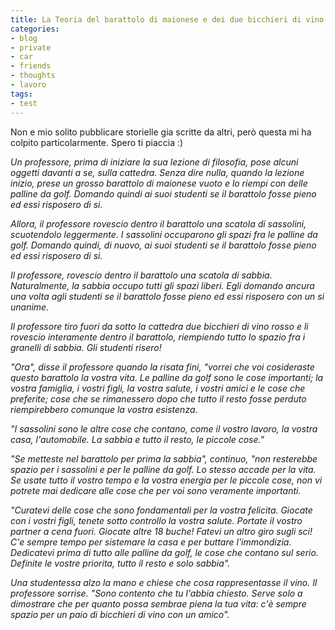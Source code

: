 ```yaml
---
title: La Teoria del barattolo di maionese e dei due bicchieri di vino
categories:
- blog
- private
- car
- friends
- thoughts
- lavoro
tags:
- test
---
```

Non e mio solito pubblicare storielle gia scritte da altri, però questa mi ha
colpito particolarmente. Spero ti piaccia :)

_Un professore, prima di iniziare la sua lezione di filosofia, pose alcuni
oggetti davanti a se, sulla cattedra. Senza dire nulla, quando la lezione
inizio, prese un grosso barattolo di maionese vuoto e lo riempi con delle
palline da golf. Domando quindi ai suoi studenti se il barattolo fosse pieno
ed essi risposero di si._

_Allora, il professore rovescio dentro il barattolo una scatola di sassolini,
scuotendolo leggermente. I sassolini occuparono gli spazi fra le palline da
golf. Domando quindi, di nuovo, ai suoi studenti se il barattolo fosse pieno
ed essi risposero di si._

_Il professore, rovescio dentro il barattolo una scatola di sabbia.
Naturalmente, la sabbia occupo tutti gli spazi liberi. Egli domando ancura una
volta agli studenti se il barattolo fosse pieno ed essi risposero con un si
unanime._

_Il professore tiro fuori da sotto la cattedra due bicchieri di vino rosso e
li rovescio interamente dentro il barattolo, riempiendo tutto lo spazio fra i
granelli di sabbia. Gli studenti risero!_

_"Ora", disse il professore quando la risata fini, "vorrei che voi cosideraste
questo barattolo la vostra vita. Le palline da golf sono le cose importanti;
la vostra famiglia, i vostri figli, la vostra salute, i vostri amici e le cose
che preferite; cose che se rimanessero dopo che tutto il resto fosse perduto
riempirebbero comunque la vostra esistenza._

_"I sassolini sono le altre cose che contano, come il vostro lavoro, la vostra
casa, l'automobile. La sabbia e tutto il resto, le piccole cose."_

_"Se metteste nel barattolo per prima la sabbia", continuo, "non resterebbe
spazio per i sassolini e per le palline da golf. Lo stesso accade per la vita.
Se usate tutto il vostro tempo e la vostra energia per le piccole cose, non vi
potrete mai dedicare alle cose che per voi sono veramente importanti._

_"Curatevi delle cose che sono fondamentali per la vostra felicita. Giocate
con i vostri figli, tenete sotto controllo la vostra salute. Portate il vostro
partner a cena fuori. Giocate altre 18 buche! Fatevi un altro giro sugli sci!
C'e sempre tempo per sistemare la casa e per buttare l'immondizia. Dedicatevi
prima di tutto alle palline da golf, le cose che contano sul serio. Definite
le vostre priorita, tutto il resto e solo sabbia"._

_Una studentessa alzo la mano e chiese che cosa rappresentasse il vino. Il
professore sorrise. "Sono contento che tu l'abbia chiesto. Serve solo a
dimostrare che per quanto possa sembrae piena la tua vita: c'è sempre spazio
per un paio di bicchieri di vino con un amico"._

